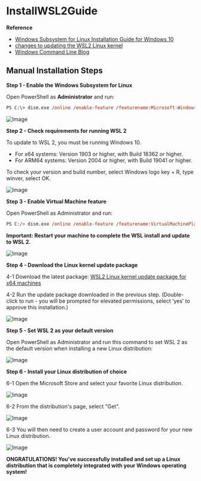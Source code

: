 # InstallWSL2Guide

**Reference**<br>
* [Windows Subsystem for Linux Installation Guide for Windows 10](https://docs.microsoft.com/en-us/windows/wsl/install-win10#manual-installation-steps)
* [changes to updating the WSL2 Linux kernel](://devblogs.microsoft.com/commandline/wsl2-will-be-generally-available-in-windows-10-version-2004)
* [Windows Command Line Blog](https://aka.ms/cliblog)

## Manual Installation Steps

**Step 1 - Enable the Windows Subsystem for Linux**<br>

Open PowerShell as **Administrator** and run:<br>
```postscript
PS C:\> dism.exe /online /enable-feature /featurename:Microsoft-Windows-Subsystem-Linux /all /norestart
```

![Image](https://github.com/neolin-ms/InstallWSL2Guide/pics/blob/main/2021-08-26_163947.png)

**Step 2 - Check requirements for running WSL 2**<br>

To update to WSL 2, you must be running Windows 10.<br>

* For x64 systems: Version 1903 or higher, with Build 18362 or higher.
* For ARM64 systems: Version 2004 or higher, with Build 19041 or higher.

To check your version and build number, select Windows logo key + R, type winver, select OK.<br>

![Image](https://github.com/neolin-ms/InstallWSL2Guide/pics/blob/main/2021-08-26_163947.png)

**Step 3 - Enable Virtual Machine feature**<br>

Open PowerShell as Administrator and run:<br>
```postscript
PS C:/> dism.exe /online /enable-feature /featurename:VirtualMachinePlatform /all /norestart
```
**Important: Restart your machine to complete the WSL install and update to WSL 2.**

![Image](https://github.com/neolin-ms/InstallWSL2Guide/pics/blob/main/2021-08-26_163947.png)

**Step 4 - Download the Linux kernel update package**<br>

4-1 Download the latest package: [WSL2 Linux kernel update package for x64 machines](https://wslstorestorage.blob.core.windows.net/wslblob/wsl_update_x64.msi)

4-2 Run the update package downloaded in the previous step. (Double-click to run - you will be prompted for elevated permissions, select ‘yes’ to approve this installation.)

![Image](https://github.com/neolin-ms/InstallWSL2Guide/pics/blob/main/2021-08-26_163947.png)

**Step 5 - Set WSL 2 as your default version**<br>

Open PowerShell as Administrator and run this command to set WSL 2 as the default version when installing a new Linux distribution:<br>

![Image](https://github.com/neolin-ms/InstallWSL2Guide/pics/blob/main/2021-08-26_163947.png)

**Step 6 - Install your Linux distribution of choice**<br>

6-1 Open the Microsoft Store and select your favorite Linux distribution.

![Image](https://github.com/neolin-ms/InstallWSL2Guide/pics/blob/main/2021-08-26_163947.png)

6-2 From the distribution's page, select "Get".

![Image](https://github.com/neolin-ms/InstallWSL2Guide/pics/blob/main/2021-08-26_163947.png)

6-3 You will then need to create a user account and password for your new Linux distribution.

![Image](https://github.com/neolin-ms/InstallWSL2Guide/pics/blob/main/2021-08-26_163947.png)

**ONGRATULATIONS! You've successfully installed and set up a Linux distribution that is completely integrated with your Windows operating system!**


